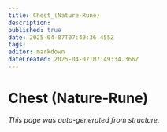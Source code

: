```yaml
---
title: Chest_(Nature-Rune)
description: 
published: true
date: 2025-04-07T07:49:36.455Z
tags: 
editor: markdown
dateCreated: 2025-04-07T07:49:34.366Z
---
```


# Chest (Nature-Rune)

*This page was auto-generated from structure.*